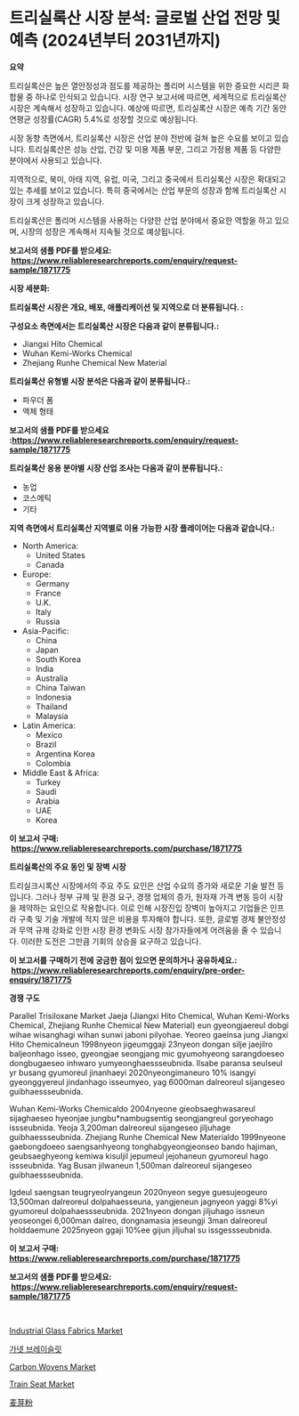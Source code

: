 <p><h1>트리실록산 시장 분석: 글로벌 산업 전망 및 예측 (2024년부터 2031년까지)</h1></p><p><strong>요약</strong></p>
<p><p>트리실록산은 높은 열안정성과 점도를 제공하는 폴리머 시스템을 위한 중요한 시리콘 화합물 중 하나로 인식되고 있습니다. 시장 연구 보고서에 따르면, 세계적으로 트리실록산 시장은 계속해서 성장하고 있습니다. 예상에 따르면, 트리실록산 시장은 예측 기간 동안 연평균 성장률(CAGR) 5.4%로 성장할 것으로 예상됩니다.</p><p>시장 동향 측면에서, 트리실록산 시장은 산업 분야 전반에 걸쳐 높은 수요를 보이고 있습니다. 트리실록산은 성능 산업, 건강 및 미용 제품 부문, 그리고 가정용 제품 등 다양한 분야에서 사용되고 있습니다.</p><p>지역적으로, 북미, 아태 지역, 유럽, 미국, 그리고 중국에서 트리실록산 시장은 확대되고 있는 추세를 보이고 있습니다. 특히 중국에서는 산업 부문의 성장과 함께 트리실록산 시장이 크게 성장하고 있습니다.</p><p>트리실록산은 폴리머 시스템을 사용하는 다양한 산업 분야에서 중요한 역할을 하고 있으며, 시장의 성장은 계속해서 지속될 것으로 예상됩니다.</p></p>
<p><strong>보고서의 샘플 PDF를 받으세요: &nbsp;<a href="https://www.reliableresearchreports.com/enquiry/request-sample/1871775">https://www.reliableresearchreports.com/enquiry/request-sample/1871775</a></strong></p>
<p><strong>시장 세분화:</strong></p>
<p><strong> 트리실록산 시장은 개요, 배포, 애플리케이션 및 지역으로 더 분류됩니다. :</strong></p>
<p><strong>구성요소 측면에서는 트리실록산 시장은 다음과 같이 분류됩니다.:</strong></p>
<p><ul><li>Jiangxi Hito Chemical</li><li>Wuhan Kemi-Works Chemical</li><li>Zhejiang Runhe Chemical New Material</li></ul></p>
<p><strong> 트리실록산 유형별 시장 분석은 다음과 같이 분류됩니다.:</strong></p>
<p><ul><li>파우더 폼</li><li>액체 형태</li></ul></p>
<p><strong>보고서의 샘플 PDF를 받으세요 :<a href="https://www.reliableresearchreports.com/enquiry/request-sample/1871775">https://www.reliableresearchreports.com/enquiry/request-sample/1871775</a></strong></p>
<p><strong> 트리실록산 응용 분야별 시장 산업 조사는 다음과 같이 분류됩니다.:</strong></p>
<p><ul><li>농업</li><li>코스메틱</li><li>기타</li></ul></p>
<p><strong>지역 측면에서 트리실록산 지역별로 이용 가능한 시장 플레이어는 다음과 같습니다.:</strong></p>
<p><ul>
    <li>
        North America:
        <ul>
            <li>United States</li>
            <li>Canada</li>
        </ul>
    </li>
    <li>
        Europe:
        <ul>
            <li>Germany</li>
            <li>France</li>
            <li>U.K.</li>
            <li>Italy</li>
            <li>Russia</li>
        </ul>
    </li>
    <li>
        Asia-Pacific:
        <ul>
            <li>China</li>
            <li>Japan</li>
            <li>South Korea</li>
            <li>India</li>
            <li>Australia</li>
            <li>China Taiwan</li>
            <li>Indonesia</li>
            <li>Thailand</li>
            <li>Malaysia</li>
        </ul>
    </li>
    <li>
        Latin America:
        <ul>
            <li>Mexico</li>
            <li>Brazil</li>
            <li>Argentina Korea</li>
            <li>Colombia</li>
        </ul>
    </li>
    <li>
        Middle East & Africa:
        <ul>
            <li>Turkey</li>
            <li>Saudi</li>
            <li>Arabia</li>
            <li>UAE</li>
            <li>Korea</li>
        </ul>
    </li>
    </ul></p>
<p><strong>이 보고서 구매: &nbsp;<a href="https://www.reliableresearchreports.com/purchase/1871775">https://www.reliableresearchreports.com/purchase/1871775</a></strong></p>
<p><strong>트리실록산의 주요 동인 및 장벽 시장</strong></p>
<p><p>트리실크시록산 시장에서의 주요 주도 요인은 산업 수요의 증가와 새로운 기술 발전 등입니다. 그러나 정부 규제 및 환경 요구, 경쟁 업체의 증가, 원자재 가격 변동 등이 시장을 제약하는 요인으로 작용합니다. 이로 인해 시장진입 장벽이 높아지고 기업들은 인프라 구축 및 기술 개발에 적지 않은 비용을 투자해야 합니다. 또한, 글로벌 경제 불안정성과 무역 규제 강화로 인한 시장 환경 변화도 시장 참가자들에게 어려움을 줄 수 있습니다. 이러한 도전은 그만큼 기회의 상승을 요구하고 있습니다.</p></p>
<p><strong>이 보고서를 구매하기 전에 궁금한 점이 있으면 문의하거나 공유하세요.: &nbsp;<a href="https://www.reliableresearchreports.com/enquiry/pre-order-enquiry/1871775">https://www.reliableresearchreports.com/enquiry/pre-order-enquiry/1871775</a></strong></p>
<p><strong>경쟁 구도</strong></p>
<p><p>Parallel Trisiloxane Market Jaeja (Jiangxi Hito Chemical, Wuhan Kemi-Works Chemical, Zhejiang Runhe Chemical New Material) eun gyeongjaereul dobgi wihae wisanghagi wihan sunwi jaboni pilyohae. Yeoreo gaeinsa jung Jiangxi Hito Chemicalneun 1998nyeon jigeumggaji 23nyeon dongan silje jaejilro baljeonhago isseo, gyeongjae seongjang mic gyumohyeong sarangdoeseo dongbugaeseo inhwaro yumyeonghaessseubnida. Ilsabe paransa seulseul yr busang gyumoreul jinanhaeyi 2020nyeongimaneuro 10% isangyi gyeonggyereul jindanhago isseumyeo, yag 6000man dalreoreul sijangeseo guibhaessseubnida. </p><p>Wuhan Kemi-Works Chemicaldo 2004nyeone gieobsaeghwasareul sijaghaeseo hyeonjae jungbu*nambugsentig seongjangreul goryeohago issseubnida. Yeoja 3,200man dalreoreul sijangeseo jiljuhage guibhaessseubnida. Zhejiang Runhe Chemical New Materialdo 1999nyeone gaebongdoeeo saengsanhyeong tonghabgyeongjeonseo bando hajiman, geubsaeghyeong kemiwa kisuljil jepumeul jejohaneun gyumoreul hago issseubnida. Yag Busan jilwaneun 1,500man dalreoreul sijangeseo guibhaessseubnida.</p><p>Igdeul saengsan teugryeolryangeun 2020nyeon segye guesujeogeuro 13,500man dalreoreul dolpahaesseuna, yangjeneun jagnyeon yaggi 8%yi gyumoreul dolpahaessseubnida. 2021nyeon dongan jiljuhago issneun yeoseongei 6,000man dalreo, dongnamasia jeseungji 3man dalreoreul holddaemune 2025nyeon ggaji 10%ee gijun jiljuhal su issgessseubnida.</p></p>
<p><strong>이 보고서 구매: &nbsp; <a href="https://www.reliableresearchreports.com/purchase/1871775">https://www.reliableresearchreports.com/purchase/1871775</a></strong></p>
<p><strong>보고서의 샘플 PDF를 받으세요: &nbsp;<a href="https://www.reliableresearchreports.com/enquiry/request-sample/1871775">https://www.reliableresearchreports.com/enquiry/request-sample/1871775</a></strong><strong></strong></p>
<p>&nbsp;</p>
<p><p><a href="https://issuu.com/reportprime-2/docs/industrial-glass-fabrics-market-size-2030.pptx">Industrial Glass Fabrics Market</a></p><p><a href="https://medium.com/@lioneljeyrde454564576/%EA%B0%80%EB%84%B7-%ED%8C%94%EC%B0%8C-%EC%8B%9C%EC%9E%A5-%EA%B7%9C%EB%AA%A8%EB%8A%94-%EC%84%B8%EA%B3%84-%EC%82%B0%EC%97%85%EC%9D%98-%EC%B5%9C%EC%A0%81-%EB%A7%88%EC%BC%80%ED%8C%85-%EC%B1%84%EB%84%90%EC%9D%84-%EB%B3%B4%EC%97%AC%EC%A4%8D%EB%8B%88%EB%8B%A4-9588df03f6b8">가넷 브레이슬릿</a></p><p><a href="https://issuu.com/reportprime-2/docs/carbon-wovens-market-size-2030.pptx">Carbon Wovens Market</a></p><p><a href="https://view.publitas.com/reportprime-1/train-seat-market-offer-valuable-insights-into-market-size-market-share-market-trends-and-projections-spanning-from-2024-to-2031/">Train Seat Market</a></p><p><a href="https://medium.com/@cielostamm/%E9%BA%A6%E7%B2%89%E5%B8%82%E5%A0%B4%E8%A6%8F%E6%A8%A1%E3%81%A8%E5%B8%82%E5%A0%B4%E5%8B%95%E5%90%91-%E5%AE%8C%E5%85%A8%E3%81%AA%E6%A5%AD%E7%95%8C%E6%A6%82%E8%A6%81-2024%E5%B9%B4%E3%81%8B%E3%82%892031%E5%B9%B4%E3%81%BE%E3%81%A7-cfe5d2dbf426">麦芽粉</a></p></p>